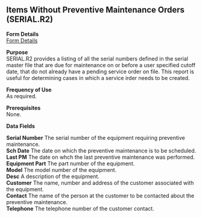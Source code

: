 ##  Items Without Preventive Maintenance Orders (SERIAL.R2)

<PageHeader />

**Form Details**  
[ Form Details ](SERIAL-R2-1/README.md)   

**Purpose**  
SERIAL.R2 provides a listing of all the serial numbers defined in the serial
master file that are due for maintenance on or before a user specified cutoff
date, that do not already have a pending service order on file. This report is
useful for determining cases in which a service irder needs to be created.

**Frequency of Use**  
As required.

**Prerequisites**  
None.

**Data Fields**

**Serial Number** The serial number of the equipment requiring preventive
maintenance.  
**Sch Date** The date on which the preventive maintenance is to be scheduled.  
**Last PM** The date on whch the last preventive maintenance was performed.  
**Equipment Part** The part number of the equipment.  
**Model** The model number of the equipment.  
**Desc** A description of the equipment.  
**Customer** The name, number and address of the customer associated with the
equipment.  
**Contact** The name of the person at the customer to be contacted about the
preventive maintenance.  
**Telephone** The telephone number of the customer contact.  
  
<badge text= "Version 8.10.57" vertical="middle" />

<PageFooter />